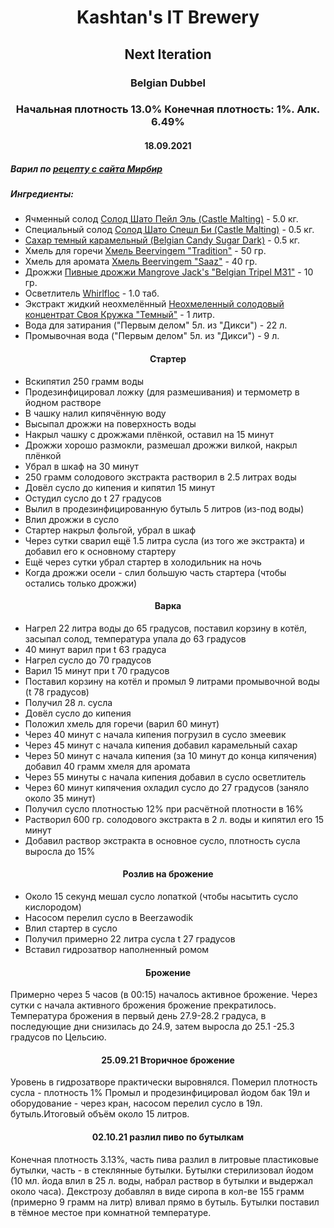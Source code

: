 <h1 align="center"> Kashtan's IT Brewery </h1>  

<h2 align="center"> Next Iteration </h2>
<h3 align="center"> Belgian Dubbel </h3>

<h3 align="center"> Начальная плотность 13.0% Конечная плотность: 1%. Алк. 6.49%  </h3>

<h4 align="center"> 18.09.2021 </h4>

##### Варил по [рецепту с сайта Мирбир](https://www.mirbeer.ru/recipes/pivovarenie/belgiyskiy-dyubbel/)
##### Ингредиенты:
- Ячменный солод [Солод Шато Пейл Эль (Castle Malting)](https://www.mirbeer.ru/catalog/pivovarenie/solod/solod_0_5_1_kg/castle_malting/solod_shato_peyl_el_castle_malting_1kg/) - 5.0 кг.
- Специальный солод [Солод Шато Спешл Би (Castle Malting)](https://www.mirbeer.ru/catalog/pivovarenie/solod/solod_0_5_1_kg/castle_malting/solod_shato_speshl_bi_castle_malting_1_kg/) - 0.5 кг.
- [Сахар темный карамельный (Belgian Candy Sugar Dark)](https://www.mirbeer.ru/catalog/pivovarenie/ingredienti/dekstroza_i_sahara/sahar_temniy_karamelniy_belgian_candy_sugar_dark_0_5_kg/) - 0.5 кг.
- Хмель для горечи [Хмель Beervingem "Tradition"](https://www.mirbeer.ru/catalog/pivovarenie/hmel/hmel_50_100_g/hmel_tradition_germaniya_50_g/) - 50 гр.
- Хмель для аромата [Хмель Beervingem "Saaz"](https://www.mirbeer.ru/catalog/pivovarenie/hmel/hmel_50_100_g/hmel_saaz_zhatetskiy_chehiya_50_g/) - 40 гр.
- Дрожжи [Пивные дрожжи Mangrove Jack's "Belgian Tripel M31"](https://www.mirbeer.ru/catalog/pivovarenie/drozhzhi/mangrove_jacks/mangrove_jacks_10_g/drozhzhi_mangrove_jack_s_belgian_tripel_m31_10_g/) - 10 гр.
- Осветлитель [Whirlfloc](https://www.mirbeer.ru/catalog/pivovarenie/ingredienti/osvetliteli_piva/osvetlitel_whirlfloc_10_tabletok/) - 1.0 таб.
- Экстракт жидкий неохмелённый [Неохмеленный солодовый концентрат Своя Кружка "Темный"](https://www.mirbeer.ru/catalog/pivovarenie/ingredienti/dekstroza_i_sahara/sahar_temniy_karamelniy_belgian_candy_sugar_dark_0_5_kg/?digiSearch=true&term=%D1%81%D0%B2%D0%BE%D1%8F%20%D0%BA%D1%80%D1%83%D0%B6%D0%BA%D0%B0&params=%7Cfilter%3Dcategories%3A3dkzr0n9%7Csort%3DDEFAULT) - 1 литр.
- Вода для затирания ("Первым делом" 5л. из "Дикси") - 22 л.
- Промывочная вода ("Первым делом" 5л. из "Дикси") - 9 л.

<h4 align="center"> Стартер </h4>

- Вскипятил 250 грамм воды
- Продезинфицировал ложку (для размешивания) и термометр в йодном растворе
- В чашку налил кипячённую воду
- Высыпал дрожжи на поверхность воды
- Накрыл чашку с дрожжами плёнкой, оставил на 15 минут
- Дрожжи хорошо размокли, размешал дрожжи вилкой, накрыл плёнкой 
- Убрал в шкаф на 30 минут
- 250 грамм солодового экстракта растворил в 2.5 литрах воды
- Довёл сусло до кипения и кипятил 15 минут
- Остудил сусло до t 27 градусов
- Вылил в продезинфицированную бутыль 5 литров (из-под воды)
- Влил дрожжи в сусло
- Стартер накрыл фольгой, убрал в шкаф
- Через сутки сварил ещё 1.5 литра сусла (из того же экстракта) и добавил его к основному стартеру
- Ещё через сутки убрал стартер в холодильник на ночь
- Когда дрожжи осели - слил большую часть стартера (чтобы остались только дрожжи)

<h4 align="center"> Варка </h4>  
    
- Нагрел 22 литра воды до 65 градусов, поставил корзину в котёл, засыпал солод, температура упала до 63 градусов
- 40 минут варил при t 63 градуса
- Нагрел сусло до 70 градусов
- Варил 15 минут при t 70 градусов
- Поставил корзину на котёл и промыл 9 литрами промывочной воды (t 78 градусов)
- Получил 28 л. сусла
- Довёл сусло до кипения
- Положил хмель для горечи (варил 60 минут)
- Через 40 минут с начала кипения погрузил в сусло змеевик 
- Через 45 минут с начала кипения добавил карамельный сахар
- Через 50 минут с начала кипения (за 10 минут до конца кипячения) добавил 40 грамм хмеля для аромата
- Через 55 минуты с начала кипения добавил в сусло осветлитель
- Через 60 минут кипячения охладил сусло до 27 градусов (заняло около 35 минут)
- Получил сусло плотностью 12% при расчётной плотности в 16%
- Растворил 600 гр. солодового экстракта в 2 л. воды и кипятил его 15 минут
- Добавил раствор экстракта в основное сусло, плотность сусла выросла до 15%  

<h4 align="center"> Розлив на брожение </h4>

- Около 15 секунд мешал сусло лопаткой (чтобы насытить сусло кислородом)
- Насосом перелил сусло в Beerzawodik
- Влил стартер в сусло
- Получил примерно 22 литра сусла t 27 градусов
- Вставил гидрозатвор наполненный ромом

<h4 align="center"> Брожение </h4>

Примерно через 5 часов (в 00:15) началось активное брожение. Через сутки с начала активного брожения брожение прекратилось. Температура брожения в первый день 27.9-28.2 градуса, в последующие дни снизилась до 24.9, затем выросла до 25.1 -25.3 градусов по Цельсию.

<h4 align="center"> 25.09.21 Вторичное брожение </h4>

Уровень в гидрозатворе практически выровнялся. Померил плотность сусла - плотность 1%
Промыл и продезинфицировал йодом бак 19л и оборудование - через кран, насосом перелил сусло в 19л. бутыль.Итоговый объём около 15 литров.

<h4 align="center"> 02.10.21 разлил пиво по бутылкам </h4>

Конечная плотность 3.13%, часть пива разлил в литровые пластиковые бутылки, часть - в стеклянные бутылки. Бутылки стерилизовал йодом (10 мл. йода влил в 25 л. воды, набрал раствор в бутылки и выдержал около часа). Декстрозу добавлял в виде сиропа в кол-ве 155 грамм (примерно 9 грамм на литр) вливал прямо в бутыль. Бутылки поставил в тёмное местое при комнатной температуре.

